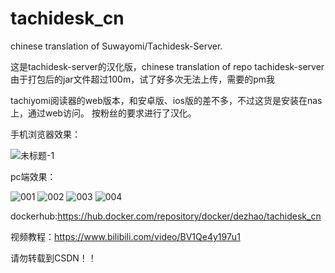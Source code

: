 # tachidesk_cn

chinese translation of Suwayomi/Tachidesk-Server. 

这是tachidesk-server的汉化版，chinese translation of repo tachidesk-server
由于打包后的jar文件超过100m，试了好多次无法上传，需要的pm我

tachiyomi阅读器的web版本，和安卓版、ios版的差不多，不过这货是安装在nas上，通过web访问。
按粉丝的要求进行了汉化。

手机浏览器效果：

![未标题-1](https://user-images.githubusercontent.com/38988286/180903573-4f007172-86e7-41eb-ac4e-1d19c054b8f5.jpg)


pc端效果：

![001](https://user-images.githubusercontent.com/38988286/180879587-43452a35-8a3c-4454-8fd8-5c937aa2271e.jpg)
![002](https://user-images.githubusercontent.com/38988286/180879591-99e4f389-3225-4783-abe5-aeb4dd538efe.jpg)
![003](https://user-images.githubusercontent.com/38988286/180879596-e51a1da9-dbe9-4140-8839-dcab90d88eea.jpg)
![004](https://user-images.githubusercontent.com/38988286/180903374-ad6a8ddd-85f8-4023-88ff-5b4df2bd1c1c.jpg)

dockerhub:https://hub.docker.com/repository/docker/dezhao/tachidesk_cn

视频教程：https://www.bilibili.com/video/BV1Qe4y197u1

请勿转载到CSDN！！
